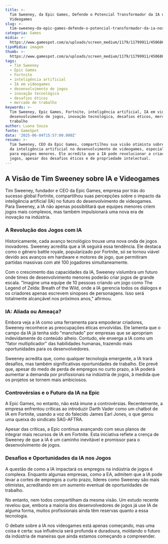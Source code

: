 ```yaml
---
title: >-
  Tim Sweeney, da Epic Games, Defende o Potencial Transformador da IA nos
  Videogames
slug: >-
  tim-sweeney-da-epic-games-defende-o-potencial-transformador-da-ia-nos-videogames
categoria: Games
midia: >-
  https://www.gamespot.com/a/uploads/screen_medium/1179/11799911/4506869-screenshot2025-06-04at12.10.13pm.png
tipoMidia: imagem
thumb: >-
  https://www.gamespot.com/a/uploads/screen_medium/1179/11799911/4506869-screenshot2025-06-04at12.10.13pm.png
tags:
  - Tim Sweeney
  - Epic Games
  - Fortnite
  - inteligência artificial
  - IA em videogames
  - desenvolvimento de jogos
  - inovação tecnológica
  - desafios éticos
  - mercado de trabalho
keywords: >-
  Tim Sweeney, Epic Games, Fortnite, inteligência artificial, IA em videogames,
  desenvolvimento de jogos, inovação tecnológica, desafios éticos, mercado de
  trabalho
author: Luana Souza
fonte: GameSpot
data: '2025-06-04T15:57:00.000Z'
resumo: >-
  Tim Sweeney, CEO da Epic Games, compartilhou sua visão otimista sobre o papel
  da inteligência artificial no desenvolvimento de videogames, especialmente
  para equipes menores. Ele acredita que a IA pode revolucionar a criação de
  jogos, apesar dos desafios éticos e de propriedade intelectual.
---
```

## A Visão de Tim Sweeney sobre IA e Videogames

Tim Sweeney, fundador e CEO da Epic Games, empresa por trás do sucesso global Fortnite, compartilhou suas percepções sobre o impacto da inteligência artificial (IA) no futuro do desenvolvimento de videogames. Para Sweeney, a IA não apenas possibilitará que equipes menores criem jogos mais complexos, mas também impulsionará uma nova era de inovação na indústria.

### A Revolução dos Jogos com IA

Historicamente, cada avanço tecnológico trouxe uma nova onda de jogos inovadores. Sweeney acredita que a IA seguirá essa tendência. Ele destaca como o gênero battle royale, popularizado por Fortnite, só se tornou viável devido aos avanços em hardware e motores de jogo, que permitiram partidas massivas com até 100 jogadores simultaneamente.

Com o crescimento das capacidades da IA, Sweeney vislumbra um futuro onde times de desenvolvimento menores poderão criar jogos de grande escala. "Imagine uma equipe de 10 pessoas criando um jogo como The Legend of Zelda: Breath of the Wild, onde a IA gerencia todos os diálogos e os criadores apenas escrevem sinopses de personagens. Isso será totalmente alcançável nos próximos anos," afirmou.

### IA: Aliada ou Ameaça?

Embora veja a IA como uma ferramenta para empoderar criadores, Sweeney reconhece as preocupações éticas envolvidas. Ele lamenta que o campo da IA já tenha sido "manchado" por empresas que se apropriam indevidamente do conteúdo alheio. Contudo, ele enxerga a IA como um "fator multiplicador" das habilidades humanas, trazendo mais oportunidades para os desenvolvedores.

Sweeney acredita que, como qualquer tecnologia emergente, a IA trará desafios, mas também significativas oportunidades de trabalho. Ele prevê que, apesar do medo de perda de empregos no curto prazo, a IA poderá aumentar a demanda por profissionais na indústria de jogos, à medida que os projetos se tornem mais ambiciosos.

### Controvérsias e o Futuro da IA na Epic

A Epic Games, no entanto, não está imune a controvérsias. Recentemente, a empresa enfrentou críticas ao introduzir Darth Vader como um chatbot de IA em Fortnite, usando a voz do falecido James Earl Jones, o que gerou uma queixa do sindicato SAG-AFTRA.

Apesar das críticas, a Epic continua avançando com seus planos de integrar mais recursos de IA em Fortnite. Esta iniciativa reflete a crença de Sweeney de que a IA é um caminho inevitável e promissor para o desenvolvimento de jogos.

### Desafios e Oportunidades da IA nos Jogos

A questão de como a IA impactará os empregos na indústria de jogos é complexa. Enquanto algumas empresas, como a EA, admitem que a IA pode levar a cortes de empregos a curto prazo, líderes como Sweeney são mais otimistas, acreditando em um aumento eventual de oportunidades de trabalho.

No entanto, nem todos compartilham da mesma visão. Um estudo recente revelou que, embora a maioria dos desenvolvedores de jogos já use IA de alguma forma, muitos profissionais ainda têm reservas quanto a essa tecnologia.

O debate sobre a IA nos videogames está apenas começando, mas uma coisa é certa: sua influência será profunda e duradoura, moldando o futuro da indústria de maneiras que ainda estamos começando a compreender.
